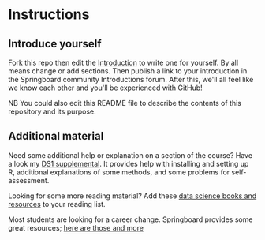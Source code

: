 # Instructions

## Introduce yourself

Fork this repo then edit the [Introduction](introduction.md) to write one for yourself. By all means change or add sections. Then publish a link to your introduction in the Springboard community Introductions forum. After this, we'll all feel like we know each other and you'll be experienced with GitHub!

NB You could also edit this README file to describe the contents of this repository and its purpose.

## Additional material

Need some additional help or explanation on a section of the course? Have a look my [DS1 supplemental](DS1_supplement.md). It provides help with installing and setting up R, additional explanations of some methods, and some problems for self-assessment.

Looking for some more reading material? Add these [data science books and resources](reading_DS1.md) to your reading list.

Most students are looking for a career change. Springboard provides some great resources; [here are those and more](Data_Science_Job_Search_Resources.md)
